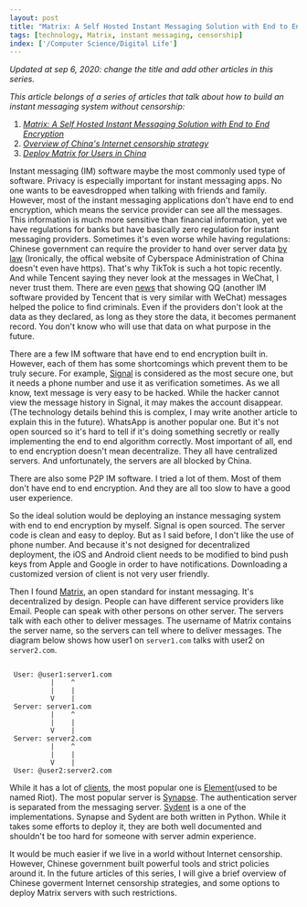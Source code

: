 ```yaml
---
layout: post
title: "Matrix: A Self Hosted Instant Messaging Solution with End to End Encryption"
tags: [technology, Matrix, instant messaging, censorship]
index: ['/Computer Science/Digital Life']
---
```


*Updated at sep 6, 2020: change the title and add other articles in this series.*

*This article belongs of a series of articles that talk about how to build an instant messaging system without censorship:*

1. *[Matrix: A Self Hosted Instant Messaging Solution with End to End Encryption](/2020-08-23-Build-An-Instant_Messaging-System-without-Censorship-Choose-the-right-technology.html)*
2. *[Overview of China's Internet censorship strategy](/2020-08-29-Build-An-Instant_Messaging-System-without-Censorship-Choose-An-Overview-of-Chinese-Internet-Censorship-Strategy.html)*
3. *[Deploy Matrix for Users in China](/2020-09-08-Build-An-Instant-Messaging-System-without-Censorship-Deployment-Options.html)*

Instant messaging (IM) software maybe the most commonly used type of software. Privacy is especially important for instant messaging apps. No one wants to be eavesdropped when talking with friends and family. However, most of the instant messaging applications don't have end to end encryption, which means the service provider can see all the messages. This information is much more sensitive than financial information, yet we have regulations for banks but have basically zero regulation for instant messaging providers. Sometimes it's even worse while having regulations: Chinese government can require the provider to hand over server data [by law](http://www.cac.gov.cn/2016-11/07/c_1119867116_2.htm) (Ironically, the offical website of Cyberspace Administration of China doesn't even have https). That's why TikTok is such a hot topic recently. And while Tencent saying they never look at the messages in WeChat, I never trust them. There are even [news](https://news.qq.com/a/20151012/010241.htm#p=4) that showing QQ (another IM software provided by Tencent that is very similar with WeChat) messages helped the police to find criminals. Even if the providers don't look at the data as they declared, as long as they store the data, it becomes permanent record. You don't know who will use that data on what purpose in the future.

There are a few IM software that have end to end encryption built in. However, each of them has some shortcomings which prevent them to be truly secure. For example, [Signal](https://www.signal.org/) is considered as the most secure one, but it needs a phone number and use it as verification sometimes. As we all know, text message is very easy to be hacked. While the hacker cannot view the message history in Signal, it may makes the account disappear. (The technology details behind this is complex, I may write another article to explain this in the future). WhatsApp is another popular one. But it's not open sourced so it's hard to tell if it's doing something secretly or really implementing the end to end algorithm correctly. Most important of all, end to end encryption doesn't mean decentralize. They all have centralized servers. And unfortunately, the servers are all blocked by China.

There are also some P2P IM software. I tried a lot of them. Most of them don't have end to end encryption. And they are all too slow to have a good user experience.

So the ideal solution would be deploying an instance messaging system with end to end encryption by myself. Signal is open sourced. The server code is clean and easy to deploy. But as I said before, I don't like the use of phone number. And because it's not designed for decentralized deployment, the iOS and Android client needs to be modified to bind push keys from Apple and Google in order to have notifications. Downloading a customized version of client is not very user friendly.

Then I found [Matrix](https://matrix.org/), an open standard for instant messaging. It's decentralized by design. People can have different service providers like Email. People can speak with other persons on other server. The servers talk with each other to deliver messages. The username of Matrix contains the server name, so the servers can tell where to deliver messages. The diagram below shows how user1 on `server1.com` talks with user2 on `server2.com`.

```

 User: @user1:server1.com
          |    ^
          |    |
          V    |
 Server: server1.com
          |    ^
          |    |
          V    |
 Server: server2.com
          |    ^
          |    |
          V    |
 User: @user2:server2.com

```

While it has a lot of [clients](https://matrix.org/clients-matrix/), the most popular one is [Element](https://element.io/)(used to be named Riot). The most popular server is [Synapse](https://github.com/matrix-org/synapse). The authentication server is separated from the messaging server. [Sydent](https://github.com/matrix-org/sydent) is a one of the implementations. Synapse and Sydent are both written in Python. While it takes some efforts to deploy it, they are both well documented and shouldn't be too hard for someone with server admin experience.

It would be much easier if we live in a world without Internet censorship. However, Chinese government built powerful tools and strict policies around it. In the future articles of this series, I will give a brief overview of Chinese goverment Internet censorship strategies, and some options to deploy Matrix servers with such restrictions.
